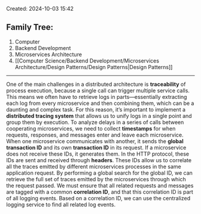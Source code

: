 Created: 2024-10-03 15:42
## Family Tree:
1. Computer
2. Backend Development
3. Microservices Architecture
4. [[Computer Science/Backend Development/Microservices Architecture/Design Patterns/Design Patterns|Design Patterns]]
-- -
One of the main challenges in a distributed architecture is **traceability** of process execution, because a single call can trigger multiple service calls. This means we often have to retrieve logs in parts—essentially extracting each log from every microservice and then combining them, which can be a daunting and complex task. For this reason, it’s important to implement a **distributed tracing system** that allows us to unify logs in a single point and group them by execution.
To analyze delays in a series of calls between cooperating microservices, we need to collect **timestamps** for when requests, responses, and messages enter and leave each microservice.
When one microservice communicates with another, it sends the **global transaction ID** and its own **transaction ID** in its request. If a microservice does not receive these IDs, it generates them. In the HTTP protocol, these IDs are sent and received through **headers**. These IDs allow us to correlate all the traces emitted by different microservices processes in the same application request. By performing a global search for the global ID, we can retrieve the full set of traces emitted by the microservices through which the request passed.
We must ensure that all related requests and messages are tagged with a common **correlation ID**, and that this correlation ID is part of all logging events. Based on a correlation ID, we can use the centralized logging service to find all related log events.